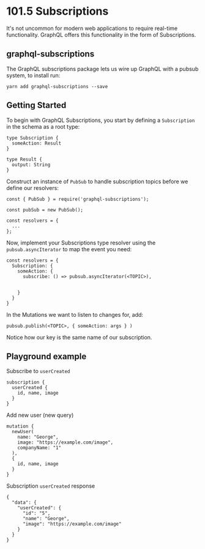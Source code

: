 # 101.5 Subscriptions

It's not uncommon for modern web applications to require real-time functionality. GraphQL offers this functionality in the form of Subscriptions.

## graphql-subscriptions

The GraphQL subscriptions package lets us wire up GraphQL with a pubsub system, to install run:

`yarn add graphql-subscriptions --save`

## Getting Started

To begin with GraphQL Subscriptions, you start by defining a `Subscription` in the schema as a root type:

```
type Subscription {
  someAction: Result
}

type Result {
  output: String
}
```

Construct an instance of `PubSub` to handle subscription topics before we define our resolvers:

```
const { PubSub } = require('graphql-subscriptions');

const pubSub = new PubSub();

const resolvers = {
  ...
};
```

Now, implement your Subscriptions type resolver using the `pubsub.asyncIterator` to map the event you need:

```
const resolvers = {
  Subscription: {
    someAction: {
      subscribe: () => pubsub.asyncIterator(<TOPIC>),


    }
  }
}
```

In the Mutations we want to listen to changes for, add:

`pubsub.publish(<TOPIC>, { someAction: args } )`

Notice how our key is the same name of our subscription.


## Playground example

Subscribe to `userCreated`
```
subscription {
  userCreated {
    id, name, image
  }
}
```

Add new user (new query)
```
mutation { 
  newUser(
    name: "George", 
    image: "https://example.com/image", 
    companyName: "1"
  ),
  {
    id, name, image
  }
}
```

Subscription `userCreated` response
```
{
  "data": {
    "userCreated": {
      "id": "5",
      "name": "George",
      "image": "https://example.com/image"
    }
  }
}
```
